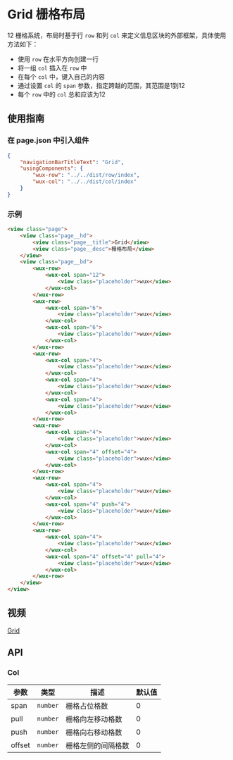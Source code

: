 # Grid 栅格布局

12 栅格系统，布局时基于行 `row` 和列 `col` 来定义信息区块的外部框架，具体使用方法如下：

  - 使用 `row` 在水平方向创建一行
  - 将一组 `col` 插入在 `row` 中
  - 在每个 `col` 中，键入自己的内容
  - 通过设置 `col` 的 `span` 参数，指定跨越的范围，其范围是1到12
  - 每个 `row` 中的 `col` 总和应该为12

## 使用指南

### 在 page.json 中引入组件

```json
{
    "navigationBarTitleText": "Grid",
    "usingComponents": {
        "wux-row": "../../dist/row/index",
        "wux-col": "../../dist/col/index"
    }
}
```

### 示例

```html
<view class="page">
    <view class="page__hd">
        <view class="page__title">Grid</view>
        <view class="page__desc">栅格布局</view>
    </view>
    <view class="page__bd">
        <wux-row>
            <wux-col span="12">
                <view class="placeholder">wux</view>
            </wux-col>
        </wux-row>
        <wux-row>
            <wux-col span="6">
                <view class="placeholder">wux</view>
            </wux-col>
            <wux-col span="6">
                <view class="placeholder">wux</view>
            </wux-col>
        </wux-row>
        <wux-row>
            <wux-col span="4">
                <view class="placeholder">wux</view>
            </wux-col>
            <wux-col span="4">
                <view class="placeholder">wux</view>
            </wux-col>
            <wux-col span="4">
                <view class="placeholder">wux</view>
            </wux-col>
        </wux-row>
        <wux-row>
            <wux-col span="4">
                <view class="placeholder">wux</view>
            </wux-col>
            <wux-col span="4" offset="4">
                <view class="placeholder">wux</view>
            </wux-col>
        </wux-row>
        <wux-row>
            <wux-col span="4">
                <view class="placeholder">wux</view>
            </wux-col>
            <wux-col span="4" push="4">
                <view class="placeholder">wux</view>
            </wux-col>
        </wux-row>
        <wux-row>
            <wux-col span="4">
                <view class="placeholder">wux</view>
            </wux-col>
            <wux-col span="4" offset="4" pull="4">
                <view class="placeholder">wux</view>
            </wux-col>
        </wux-row>
    </view>
</view>
```

## 视频

[Grid](./_media/grid.mp4 ':include :type=iframe width=375px height=667px')

## API

### Col

| 参数 | 类型 | 描述 | 默认值 |
| --- | --- | --- | --- |
| span | <code>number</code> | 栅格占位格数 | 0 |
| pull | <code>number</code> | 栅格向左移动格数 | 0 |
| push | <code>number</code> | 栅格向右移动格数 | 0 |
| offset | <code>number</code> | 栅格左侧的间隔格数 | 0 |